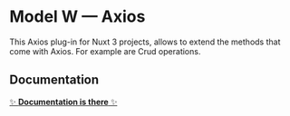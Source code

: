 # Model W &mdash; Axios

This Axios plug-in for Nuxt 3 projects, allows to extend the methods that come with Axios.
For example are Crud operations.

## Documentation

[✨ **Documentation is there** ✨](https://model-w-axios.readthedocs.io/en/latest/)

